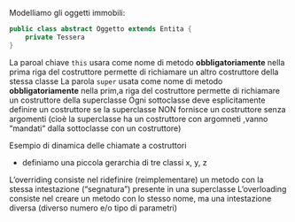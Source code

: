 Modelliamo gli oggetti immobili:
```java
public class abstract Oggetto extends Entita {
	private Tessera 
}
```

La paroal chiave `this` usara come nome di metodo **obbligatoriamente** nella prima riga del costruttore permette di richiamare un altro costruttore della stessa classe
La parola `super` usata come nome di metodo **obbligatoriamente** nella prim,a riga del costruttore permette di richiamare un costruttore della superclasse
Ogni sottoclasse deve esplicitamente definire un costruttore se la superclasse NON fornisce un costruttore senza argomenti (cioè la superclasse ha un costruttore con argomneti ,vanno “mandati“ dalla sottoclasse con un costruttore)

Esempio di dinamica delle chiamate a costruttori
- definiamo una piccola gerarchia di tre classi x, y, z


L’overriding consiste nel ridefinire (reimplementare) un metodo con la stessa intestazione (“segnatura”) presente in una superclasse
L’overloading consiste nel creare un metodo con lo stesso nome, ma una intestazione diversa (diverso numero e/o tipo di parametri)